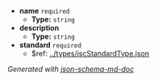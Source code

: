  - <b id="#/properties/name">name</b> `required`
	 - **Type:** `string`
 - <b id="#/properties/description">description</b>
	 - **Type:** `string`
 - <b id="#/properties/standard">standard</b> `required`
	 - &#36;ref: [../types/iscStandardType.json](#..typesiscstandardtype.json)

_Generated with [json-schema-md-doc](https://brianwendt.github.io/json-schema-md-doc/)_